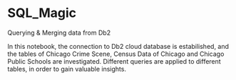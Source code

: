 # SQL_Magic
Querying &amp; Merging data from Db2

In this notebook, the connection to Db2 cloud database is estabilished, and the tables of Chicago Crime Scene, Census Data of Chicago and Chicago Public Schools are investigated.
Different queries are applied to different tables, in order to gain valuable insights. 
